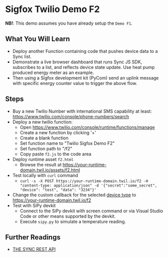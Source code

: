 # Sigfox Twilio Demo F2

**NB!**: This demo assumes you have already setup the `Demo F1`.

## What You Will Learn

* Deploy another Function containing code that pushes device data to a Sync list.
* Demonstrate a live browser dashboard that runs Sync JS SDK, subscribes to a list, and reflects device state update. Use heat pump produced energy meter as an example.
* Then using a Sigfox development kit (PyCom) send an uplink message with specific energy counter value to trigger the above flow.

## Steps

- Buy a new Twilio Number with international SMS capability at least: https://www.twilio.com/console/phone-numbers/search
- Deploy a new twilio function:
    - Open https://www.twilio.com/console/runtime/functions/manage
    - Create a new function by clicking '+'
    - Create a blank function
    - Set function name to "Twilio Sigfox Demo F2"
    - Set function path to "/f2"
    - Copy paste `f2.js` to the code area
- Deploy runtime asset `f2.html`
    - Browse the result at https://your-runtime-domain.twil.io/assets/f2.html
- Test locally with `curl` command
    - `curl -s -X POST https://your-runtime-domain.twil.io/f2 -H "content-type: application/json" -d '{"secret":"some_secret", "device": "test", "data": "3234"}'`
- Change the custom callback for the selected [device type](https://backend.sigfox.com/devicetype/) to https://your-runtime-domain.twil.io/f2
- Test with SiPy devkit
    - Connect to the SiPy devkit with screen command or via Visual Studio Code or other means supported by the devkit.
    - Execute `sipy.py` to simulate a temperature reading.

## Further Readings

- [THE SYNC REST API](https://www.twilio.com/docs/api/sync/rest)
